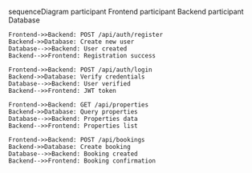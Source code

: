 sequenceDiagram
    participant Frontend
    participant Backend
    participant Database
    
    Frontend->>Backend: POST /api/auth/register
    Backend->>Database: Create new user
    Database-->>Backend: User created
    Backend-->>Frontend: Registration success
    
    Frontend->>Backend: POST /api/auth/login
    Backend->>Database: Verify credentials
    Database-->>Backend: User verified
    Backend-->>Frontend: JWT token
    
    Frontend->>Backend: GET /api/properties
    Backend->>Database: Query properties
    Database-->>Backend: Properties data
    Backend-->>Frontend: Properties list
    
    Frontend->>Backend: POST /api/bookings
    Backend->>Database: Create booking
    Database-->>Backend: Booking created
    Backend-->>Frontend: Booking confirmation
